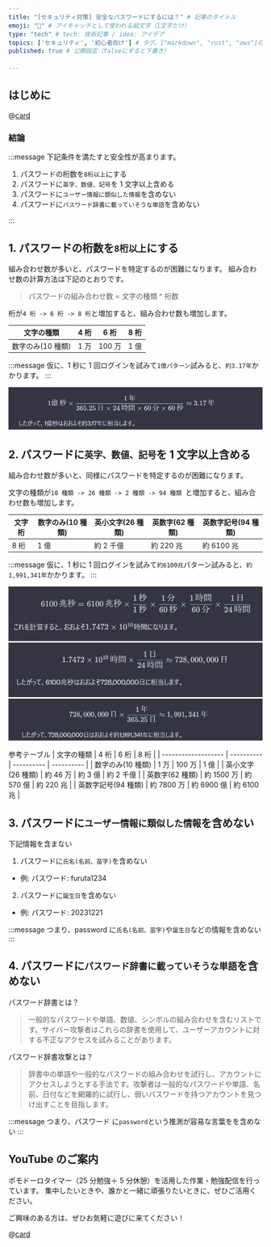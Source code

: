 ```yaml
---
title: "[セキュリティ対策] 安全なパスワードにするには？" # 記事のタイトル
emoji: "🔐" # アイキャッチとして使われる絵文字（1文字だけ）
type: "tech" # tech: 技術記事 / idea: アイデア
topics: ['セキュリティ', '初心者向け'] # タグ。["markdown", "rust", "aws"]のように指定する
published: true # 公開設定（falseにすると下書き）

---
```

## はじめに



@[card](https://www.sbcr.jp/product/4797393163/)


### 結論
:::message
下記条件を満たすと安全性が高まります。

1. パスワードの桁数を`8桁以上`にする
2. パスワードに`英字、数値、記号`を 1 文字以上含める
3. パスワードに`ユーザー情報に類似した情報`を含めない
4. パスワードに`パスワード辞書に載っていそうな単語`を含めない

:::

## 1. パスワードの桁数を`8桁以上`にする

組み合わせ数が多いと、パスワードを特定するのが困難になります。
組み合わせ数の計算方法は下記のとおりです。

> パスワードの組み合わせ数 = 文字の種類 ^ 桁数

桁が`4 桁 -> 6 桁 -> 8 桁`と増加すると、組み合わせ数も増加します。

| 文字の種類        | 4 桁 | 6 桁   | 8 桁 |
| ----------------- | ---- | ------ | ---- |
| 数字のみ(10 種類) | 1 万 | 100 万 | 1 億 |

:::message
仮に、1 秒に 1 回ログインを試みて`1億パターン`試みると、`約3.17年`かかります。
:::

![password-step00](/images/articles/secure-web-app-password/password-step00.png)

## 2. パスワードに`英字、数値、記号`を 1 文字以上含める

組み合わせ数が多いと、同様にパスワードを特定するのが困難になります。

文字の種類が`10 種類 -> 26 種類 -> 2 種類 -> 94 種類 `と増加すると、組み合わせ数も増加します。

| 文字桁 | 数字のみ(10 種類) | 英小文字(26 種類) | 英数字(62 種類) | 英数字記号(94 種類) |
| ------ | ----------------- | ----------------- | --------------- | ------------------- |
| 8 桁   | 1 億              | 約 2 千億         | 約 220 兆       | 約 6100 兆          |

:::message
仮に、1 秒に 1 回ログインを試みて`約6100兆`パターン試みると、`約1,991,341年`かかります。
:::

![password-step01](/images/articles/secure-web-app-password/password-step01.png)
![password-step02](/images/articles/secure-web-app-password/password-step02.png)
![password-step03](/images/articles/secure-web-app-password/password-step03.png)

参考テーブル
| 文字の種類 | 4 桁 | 6 桁 | 8 桁 |
| ------------------- | ---------- | ---------- | ---------- |
| 数字のみ(10 種類) | 1 万 | 100 万 | 1 億 |
| 英小文字(26 種類) | 約 46 万 | 約 3 億 | 約 2 千億 |
| 英数字(62 種類) | 約 1500 万 | 約 570 億 | 約 220 兆 |
| 英数字記号(94 種類) | 約 7800 万 | 約 6900 億 | 約 6100 兆 |

## 3. パスワードに`ユーザー情報に類似した情報`を含めない

下記情報を含まない

1. パスワードに`氏名(名前、苗字)`を含めない

- 例: パスワード: furuta1234

2. パスワードに`誕生日`を含めない

- 例: パスワード: 20231221

:::message
つまり、password に`氏名(名前、苗字)`や`誕生日`などの情報を含めない
:::

## 4. パスワードに`パスワード辞書に載っていそうな単語`を含めない

パスワード辞書とは？

> 一般的なパスワードや単語、数値、シンボルの組み合わせを含むリストです。サイバー攻撃者はこれらの辞書を使用して、ユーザーアカウントに対する不正なアクセスを試みることがあります。

パスワード辞書攻撃とは？

> 辞書中の単語や一般的なパスワードの組み合わせを試行し、アカウントにアクセスしようとする手法です。攻撃者は一般的なパスワードや単語、名前、日付などを網羅的に試行し、弱いパスワードを持つアカウントを見つけ出すことを目指します。

:::message
つまり、パスワード に`password`という推測が容易な言葉をを含めない
:::

## YouTube のご案内

ポモドーロタイマー（25 分勉強＋ 5 分休憩）を活用した作業・勉強配信を行っています。
集中したいときや、誰かと一緒に頑張りたいときに、ぜひご活用ください。

ご興味のある方は、ぜひお気軽に遊びに来てください！

@[card](https://www.youtube.com/@aew2sbee)
